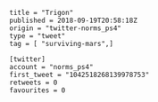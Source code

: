 ```
title = "Trigon"
published = 2018-09-19T20:58:18Z
origin = "twitter-norms_ps4"
type = "tweet"
tag = [ "surviving-mars",]

[twitter]
account = "norms_ps4"
first_tweet = "1042518268139978753"
retweets = 0
favourites = 0
```

<p class='image'><img src='https://mnf.m17s.net/2018/09/19/DnfE1scWwAAOaeL.jpg' alt=''></p>

